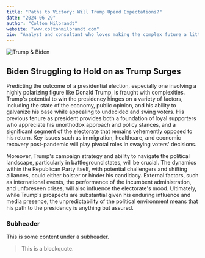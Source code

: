 ```yaml
---
title: "Paths to Victory: Will Trump Upend Expectations?"
date: "2024-06-29"
author: "Colton Milbrandt"
website: "www.coltonmilbrandt.com"
bio: "Analyst and consultant who loves making the complex future a little less uncertain."
---
```


![Trump & Biden](/trumpvsbiden.jpg)

## Biden Struggling to Hold on as Trump Surges

Predicting the outcome of a presidential election, especially one involving a highly polarizing figure like Donald Trump, is fraught with complexities. Trump's potential to win the presidency hinges on a variety of factors, including the state of the economy, public opinion, and his ability to galvanize his base while appealing to undecided and swing voters. His previous tenure as president provides both a foundation of loyal supporters who appreciate his unorthodox approach and policy stances, and a significant segment of the electorate that remains vehemently opposed to his return. Key issues such as immigration, healthcare, and economic recovery post-pandemic will play pivotal roles in swaying voters' decisions.

Moreover, Trump's campaign strategy and ability to navigate the political landscape, particularly in battleground states, will be crucial. The dynamics within the Republican Party itself, with potential challengers and shifting alliances, could either bolster or hinder his candidacy. External factors, such as international events, the performance of the incumbent administration, and unforeseen crises, will also influence the electorate's mood. Ultimately, while Trump's prospects are substantial given his enduring influence and media presence, the unpredictability of the political environment means that his path to the presidency is anything but assured.

### Subheader

This is some content under a subheader.

> This is a blockquote.
